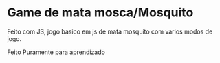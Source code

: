 <h1>
Game de mata mosca/Mosquito
</h1>
<p>
Feito com JS, jogo basico em js de mata mosquito com varios modos de jogo.
</p>
<p>
Feito Puramente para aprendizado
</p>